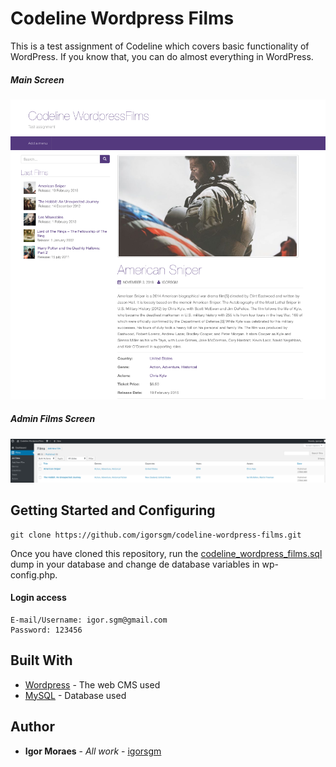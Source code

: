 # Codeline Wordpress Films

This is a test assignment of Codeline which covers basic functionality of WordPress. If you know that, you can do almost everything in WordPress. 

##### Main Screen

![Codeline Wordpress Films](https://raw.githubusercontent.com/igorsgm/codeline-wordpress-films/master/main-screen.png)

##### Admin Films Screen

![Codeline Wordpress Films Admin](https://raw.githubusercontent.com/igorsgm/codeline-wordpress-films/master/admin-page.png)

## Getting Started and Configuring


```
git clone https://github.com/igorsgm/codeline-wordpress-films.git
```

Once you have cloned this repository, run the [codeline_wordpress_films.sql](https://github.com/igorsgm/codeline-wordpress-films/blob/master/codeline_wordpress_films.sql) dump in your database and change de database variables in wp-config.php.


#### Login access
```
E-mail/Username: igor.sgm@gmail.com
Password: 123456
```

## Built With

* [Wordpress](https://wordpress.org) - The web CMS used 
* [MySQL](https://www.mysql.com/) - Database used 

## Author

* **Igor Moraes** - *All work* - [igorsgm](https://github.com/igorsgm)
